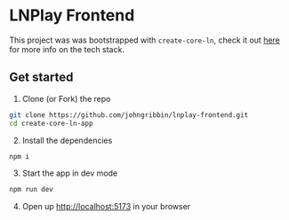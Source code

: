 # LNPlay Frontend

This project was was bootstrapped with `create-core-ln`, check it out [here](https://github.com/aaronbarnardsound/create-coreln-app.git) for more info on the tech stack.

## Get started

1. Clone (or Fork) the repo

```bash
git clone https://github.com/johngribbin/lnplay-frontend.git
cd create-core-ln-app
```

2. Install the dependencies

```bash
npm i
```

3. Start the app in dev mode

```bash
npm run dev
```

4. Open up [http://localhost:5173](http://localhost:5371) in your browser
